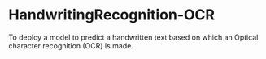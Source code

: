 # HandwritingRecognition-OCR

To deploy a model to predict a handwritten text based on which an Optical character recognition (OCR) is made.
